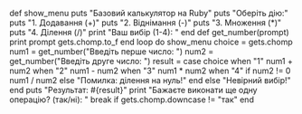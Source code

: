 def show_menu
  puts "Базовий калькулятор на Ruby"
  puts "Оберіть дію:"
  puts "1. Додавання (+)"
  puts "2. Віднімання (-)"
  puts "3. Множення (*)"
  puts "4. Ділення (/)"
  print "Ваш вибір (1-4): "
end
def get_number(prompt)
  print prompt
  gets.chomp.to_f
end
loop do
  show_menu
  choice = gets.chomp
  num1 = get_number("Введіть перше число: ")
  num2 = get_number("Введіть друге число: ")
  result = case choice
  when "1"
    num1 + num2
  when "2"
    num1 - num2
  when "3"
    num1 * num2
  when "4"
    if num2 != 0
      num1 / num2
    else
      "Помилка: ділення на нуль!"
    end
  else
    "Невірний вибір!"
  end
  puts "Результат: #{result}"
  print "Бажаєте виконати ще одну операцію? (так/ні): "
  break if gets.chomp.downcase != "так"
end
